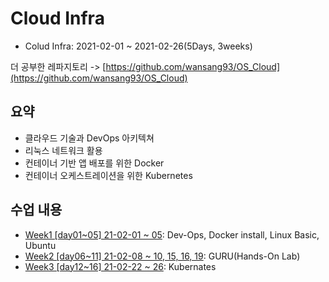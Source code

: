 # Cloud Infra

- Colud Infra: 2021-02-01 ~ 2021-02-26(5Days, 3weeks)

더 공부한 레파지토리 -> [https://github.com/wansang93/OS_Cloud](https://github.com/wansang93/OS_Cloud)

## 요약

- 클라우드 기술과 DevOps 아키텍쳐
- 리눅스 네트워크 활용
- 컨테이너 기반 앱 배포를 위한 Docker
- 컨테이너 오케스트레이션을 위한 Kubernetes

## 수업 내용

- [Week1 [day01~05] 21-02-01 ~ 05](./summary/210201.md): Dev-Ops, Docker install, Linux Basic, Ubuntu
- [Week2 [day06~11] 21-02-08 ~ 10, 15, 16, 19](./summary/210208.md): GURU(Hands-On Lab)
- [Week3 [day12~16] 21-02-22 ~ 26](./summary/210222.md): Kubernates
